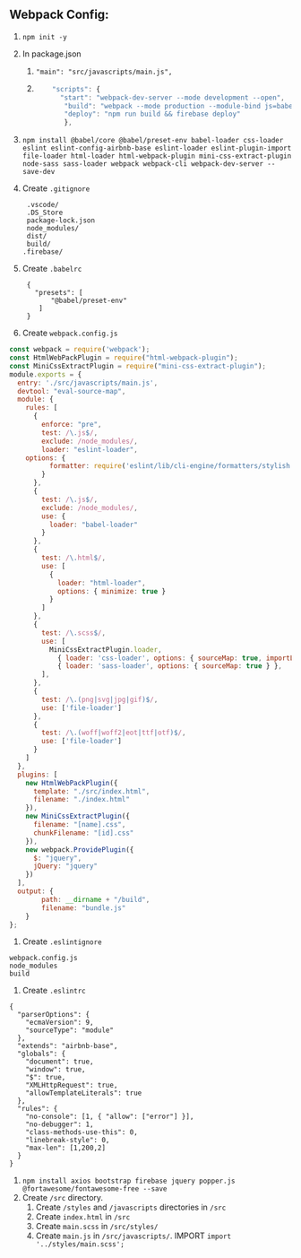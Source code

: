 ## Webpack Config:

 1. `npm init -y`
 
 1. In package.json
    1.   `"main": "src/javascripts/main.js",`
    
    
    1.    
       ```js
           "scripts": {
             "start": "webpack-dev-server --mode development --open",
              "build": "webpack --mode production --module-bind js=babel-loader",
              "deploy": "npm run build && firebase deploy"
              }, 
          ```
1. `npm install @babel/core @babel/preset-env babel-loader css-loader eslint eslint-config-airbnb-base eslint-loader eslint-plugin-import file-loader html-loader html-webpack-plugin mini-css-extract-plugin node-sass sass-loader webpack webpack-cli webpack-dev-server --save-dev`

1. Create `.gitignore`
     
      ```
       .vscode/
       .DS_Store
       package-lock.json
       node_modules/
       dist/
       build/
      .firebase/
      ```
      
1. Create `.babelrc`
     ```
      {
        "presets": [
            "@babel/preset-env"
         ]
      }
     ```
1. Create `webpack.config.js`
```js
const webpack = require('webpack');
const HtmlWebPackPlugin = require("html-webpack-plugin");
const MiniCssExtractPlugin = require("mini-css-extract-plugin");
module.exports = {
  entry: './src/javascripts/main.js',
  devtool: "eval-source-map",
  module: {
    rules: [
      {
        enforce: "pre",
        test: /\.js$/,
        exclude: /node_modules/,
        loader: "eslint-loader",
	options: {
          formatter: require('eslint/lib/cli-engine/formatters/stylish')
        }
      },
      {
        test: /\.js$/,
        exclude: /node_modules/,
        use: {
          loader: "babel-loader"
        }
      },
      {
        test: /\.html$/,
        use: [
          {
            loader: "html-loader",
            options: { minimize: true }
          }
        ]
      },
      {
        test: /\.scss$/,
        use: [
          MiniCssExtractPlugin.loader,
            { loader: 'css-loader', options: { sourceMap: true, importLoaders: 1 } },
            { loader: 'sass-loader', options: { sourceMap: true } },
        ],
      },
      {
        test: /\.(png|svg|jpg|gif)$/,
        use: ['file-loader']
      },
      {
        test: /\.(woff|woff2|eot|ttf|otf)$/,
        use: ['file-loader']
      }
    ]
  },
  plugins: [
    new HtmlWebPackPlugin({
      template: "./src/index.html",
      filename: "./index.html"
    }),
    new MiniCssExtractPlugin({
      filename: "[name].css",
      chunkFilename: "[id].css"
    }),
    new webpack.ProvidePlugin({
      $: "jquery",
      jQuery: "jquery"
    })
  ],
  output: {
		path: __dirname + "/build",
		filename: "bundle.js"
	}
};
```
1. Create `.eslintignore`
```
webpack.config.js
node_modules
build
```
1. Create `.eslintrc`
```
{
  "parserOptions": {
    "ecmaVersion": 9,
    "sourceType": "module"
  },
  "extends": "airbnb-base",
  "globals": {
    "document": true,
    "window": true,
    "$": true,
    "XMLHttpRequest": true,
    "allowTemplateLiterals": true
  },
  "rules": {
    "no-console": [1, { "allow": ["error"] }],
    "no-debugger": 1,
    "class-methods-use-this": 0,
    "linebreak-style": 0,
    "max-len": [1,200,2]
  }
}
```
1. `npm install axios bootstrap firebase jquery popper.js @fortawesome/fontawesome-free --save`
1. Create `/src` directory.
   1. Create `/styles` and `/javascripts` directories in `/src`
   1. Create `index.html` in `/src`
   1. Create `main.scss` in `/src/styles/`
   1. Create `main.js` in `/src/javascripts/`. IMPORT `import '../styles/main.scss';`

